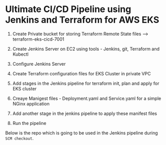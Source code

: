 # Ultimate CI/CD Pipeline using Jenkins and Terraform for AWS EKS


1. Create Private bucket for storing Terraform Remote State files --> terraform-eks-cicd-7001

2. Create Jenkins Server on EC2 using tools - Jenkins, git, Terraform and Kubectl

3. Configure Jenkins Server

4. Create Terraform configuration files for EKS Cluster in private VPC

5. Add stages in the Jenkins pipeline for terraform init, plan and apply for EKS cluster

6. Creaye Manigest files - Deployment.yaml and Service.yaml for a simple NGinx application

7. Add another stage in the jenkins pipeline to apply these manifest files

8. Run the pipeline

Below is the repo which is going to be used in the Jenkins pipeline during `SCM checkout`.




